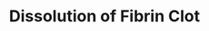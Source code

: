 ---
annotations:
- type: Pathway Ontology
  value: regulatory pathway
authors:
- MaintBot
- MartijnVanIersel
- ReactomeTeam
- Anwesha
description: 'The crosslinked fibrin multimers in a clot are broken down to soluble
  polypeptides by plasmin, a serine protease. Plasmin can be generated from its inactive
  precursor plasminogen and recruited to the site of a fibrin clot in two ways, by
  interaction with tissue plasminogen activator at the surface of a fibrin clot, and
  by interaction with urokinase plasminogen activator at a cell surface. The first
  mechanism appears to be the major one responsible for the dissolution of clots within
  blood vessels. The second, although capable of mediating clot dissolution, may normally
  play a major role in tissue remodeling, cell migration, and inflammation (Chapman
  1997; Lijnen 2001).<br>Clot dissolution is regulated in two ways. First, efficient
  plasmin activation and fibrinolysis occur only in complexes formed at the clot surface
  or on a cell membrane - proteins free in the blood are inefficient catalysts and
  are rapidly inactivated. Second, both plasminogen activators and plasmin itself
  are inactivated by specific serpins, proteins that bind to serine proteases to form
  stable, enzymatically inactive complexes (Kohler and Grant 2000).<br>These events
  are outlined in the drawing: black arrows connect the substrates (inputs) and products
  (outputs) of individual reactions, and blue lines connect output activated enzymes
  to the other reactions that they catalyze.  View original pathway at [http://www.reactome.org/PathwayBrowser/#DIAGRAM=75205
  Reactome].'
last-edited: 2021-01-25
organisms:
- Homo sapiens
redirect_from:
- /index.php/Pathway:WP1802
- /instance/WP1802
schema-jsonld:
- '@context': https://schema.org/
  '@id': https://wikipathways.github.io/pathways/WP1802.html
  '@type': Dataset
  creator:
    '@type': Organization
    name: WikiPathways
  description: 'The crosslinked fibrin multimers in a clot are broken down to soluble
    polypeptides by plasmin, a serine protease. Plasmin can be generated from its
    inactive precursor plasminogen and recruited to the site of a fibrin clot in two
    ways, by interaction with tissue plasminogen activator at the surface of a fibrin
    clot, and by interaction with urokinase plasminogen activator at a cell surface.
    The first mechanism appears to be the major one responsible for the dissolution
    of clots within blood vessels. The second, although capable of mediating clot
    dissolution, may normally play a major role in tissue remodeling, cell migration,
    and inflammation (Chapman 1997; Lijnen 2001).<br>Clot dissolution is regulated
    in two ways. First, efficient plasmin activation and fibrinolysis occur only in
    complexes formed at the clot surface or on a cell membrane - proteins free in
    the blood are inefficient catalysts and are rapidly inactivated. Second, both
    plasminogen activators and plasmin itself are inactivated by specific serpins,
    proteins that bind to serine proteases to form stable, enzymatically inactive
    complexes (Kohler and Grant 2000).<br>These events are outlined in the drawing:
    black arrows connect the substrates (inputs) and products (outputs) of individual
    reactions, and blue lines connect output activated enzymes to the other reactions
    that they catalyze.  View original pathway at [http://www.reactome.org/PathwayBrowser/#DIAGRAM=75205
    Reactome].'
  keywords:
  - 'SERPINB2 '
  - Plasmin
  - 'SERPINB8 '
  - Zn2+
  - SERPINE1
  - SERPINE1-like
  - 'PLAU(21-177) '
  - SERPINF2
  - glycoprotein:plasminogen
  - PAI-1:urokinase
  - (one-chain):plasminogen activator inhibitor 1
  - activator inhibitor
  - 'SERPINF2 '
  - urokinase
  - crosslinked:tissue
  - (two-chain)
  - PAI-2:urokinase
  - (two-chain):plasminogen
  - (one-chain):plasminogen
  - fibrin
  - 'PLAU(179-431) '
  - 'PLAT(311-562) '
  - 'ANXA2 '
  - tetramer
  - (one-chain)
  - fibrin multimer,
  - 'fibrin multimer, crosslinked '
  - 'PLAU(21-431) '
  - ANXA2:S100A10
  - 'SERPINE1 '
  - PLG(20-810)
  - 'SERPINB6 '
  - crosslinked
  - (two-chain):plasminogen activator inhibitor 1
  - 'PLG(20-810) '
  - alpha-2-antiplasmin:plasmin
  - histidine-rich
  - 'HRG '
  - (one-chain):uPAR
  - SERPINB2
  - PLAT(36-562)
  - products (plasmin)
  - 'SERPINE2 '
  - 'S100A10 '
  - 'PLG(20-580) '
  - fibrin digestion
  - 'N-glycyl-glycosylphosphatidylinositolethanolamine-PLAUR '
  - 'PLG(581-810) '
  - (two-chain):uPAR
  - multimer,
  - plasminogen
  - activator
  - 'PLAT(36-310) '
  - 'PLAT(36-562) '
  - plasminogen:histidine-rich glycoprotein
  - N-glycyl-glycosylphosphatidylinositolethanolamine-PLAUR
  - proteins
  - PLAU(21-431)
  - HRG
  license: CC0
  name: Dissolution of Fibrin Clot
seo: CreativeWork
title: Dissolution of Fibrin Clot
wpid: WP1802
---